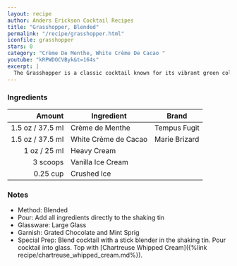 ```yaml
---
layout: recipe
author: Anders Erickson Cocktail Recipes
title: "Grasshopper, Blended"
permalink: "/recipe/grasshopper.html"
iconfile: grasshopper
stars: 0
category: "Crème De Menthe, White Crème De Cacao "
youtube: "kRPWDOCVByk&t=164s"
excerpt: |
  The Grasshopper is a classic cocktail known for its vibrant green color and creamy, minty-chocolate flavor. It is a sweet, minty classic that tastes better than your traditional dessert.
---
```


### Ingredients

|   Amount | Ingredient           | Brand         |
| -------: | -------------------- | ------------- |
|   1.5 oz / 37.5 ml | Crème de Menthe      | Tempus Fugit  |
|   1.5 oz / 37.5 ml | White Crème de Cacao | Marie Brizard |
|     1 oz / 25 ml | Heavy Cream          |
| 3 scoops | Vanilla Ice Cream    |
| 0.25 cup | Crushed Ice          |

### Notes

- Method: Blended
- Pour: Add all ingredients directly to the shaking tin
- Glassware: Large Glass
- Garnish: Grated Chocolate and Mint Sprig
- Special Prep: Blend cocktail with a stick blender in the shaking tin. Pour cocktail into glass. Top with [Chartreuse Whipped Cream]({%link recipe/chartreuse_whipped_cream.md%}).
